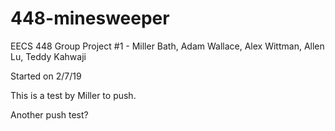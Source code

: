 # 448-minesweeper
EECS 448 Group Project #1 - Miller Bath, Adam Wallace, Alex Wittman, Allen Lu, Teddy Kahwaji


Started on 2/7/19


This is a test by Miller to push.

Another push test?
